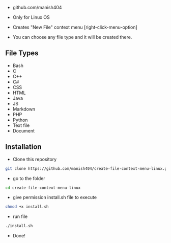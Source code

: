 - github.com/manish404

- Only for Linux OS
- Creates "New File" context menu [right-click-menu-option]
- You can choose any file type and it will be created there.

## File Types
- Bash
- C
- C++
- C#
- CSS
- HTML
- Java
- JS
- Markdown
- PHP
- Python
- Text file
- Document

## Installation
- Clone this repository
```bash
git clone https://github.com/manish404/create-file-context-menu-linux.git
```
- go to the folder
```bash
cd create-file-context-menu-linux
```
- give permission install.sh file to execute
```bash
chmod +x install.sh
```
- run file
```bash
./install.sh
```
- Done!